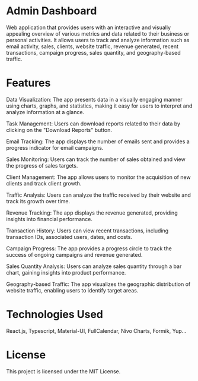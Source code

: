 # Admin Dashboard 
Web application that provides users with an interactive and visually appealing overview of various metrics and data related to their business or personal activities. It allows users to track and analyze information such as email activity, sales, clients, website traffic, revenue generated, recent transactions, campaign progress, sales quantity, and geography-based traffic.

# Features

Data Visualization: The app presents data in a visually engaging manner using charts, graphs, and statistics, making it easy for users to interpret and analyze information at a glance.

Task Management: Users can download reports related to their data by clicking on the "Download Reports" button.

Email Tracking: The app displays the number of emails sent and provides a progress indicator for email campaigns.

Sales Monitoring: Users can track the number of sales obtained and view the progress of sales targets.

Client Management: The app allows users to monitor the acquisition of new clients and track client growth.

Traffic Analysis: Users can analyze the traffic received by their website and track its growth over time.

Revenue Tracking: The app displays the revenue generated, providing insights into financial performance.

Transaction History: Users can view recent transactions, including transaction IDs, associated users, dates, and costs.

Campaign Progress: The app provides a progress circle to track the success of ongoing campaigns and revenue generated.

Sales Quantity Analysis: Users can analyze sales quantity through a bar chart, gaining insights into product performance.

Geography-based Traffic: The app visualizes the geographic distribution of website traffic, enabling users to identify target areas.

# Technologies Used
React.js, Typescript, Material-UI, FullCalendar, Nivo Charts, Formik, Yup...

# License
This project is licensed under the MIT License.
